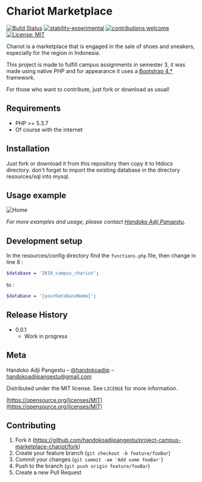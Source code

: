 # Chariot Marketplace

[![Build Status](https://travis-ci.org/dwyl/esta.svg?branch=master)](https://github.com/handokoadjipangestu/project-campus-marketplace-chariot)
[![stability-experimental](https://img.shields.io/badge/stability-experimental-orange.svg)](https://github.com/handokoadjipangestu/project-campus-marketplace-chariot)
[![contributions welcome](https://img.shields.io/badge/contributions-welcome-brightgreen.svg?style=flat)](https://github.com/handokoadjipangestu/project-campus-marketplace-chariot/fork)
[![License: MIT](https://img.shields.io/badge/License-MIT-yellow.svg)](https://opensource.org/licenses/MIT)

Chariot is a marketplace that is engaged in the sale of shoes and sneakers, especially for the region in Indonesia.

This project is made to fulfill campus assignments in semester 3, it was made using native PHP and for appearance it uses a [Bootstrap 4.\*](https://getbootstrap.com/docs/4.0/getting-started/introduction/) framework.

For those who want to contribute, just fork or download as usual!

## Requirements

- PHP >= 5.3.7
- Of course with the internet

## Installation

Just fork or download it from this repository then copy it to htdocs directory. don't forget to import the existing database in the directory resources/sql into mysql.

## Usage example

![Home](http://bebaskripsi.000webhostapp.com/project-campus-marketplace-chariot/home.png)

_For more examples and usage, please contact [Handoko Adji Pangestu](https://www.instagram.com/handokoadjip/)._

## Development setup

In the resources/config directory find the `functions.php` file, then change in line 8 :

```sh
$database = '2019_campus_chariot';
```

to :

```sh
$database = '{yourDatabaseName}';
```

## Release History

- 0.0.1
  - Work in progress

## Meta

Handoko Adji Pangestu – [@handokoadjip](https://www.instagram.com/handokoadjip/) – handokoadjipangestu@gmail.com

Distributed under the MIT license. See `LICENSE` for more information.

[https://opensource.org/licenses/MIT](https://opensource.org/licenses/MIT)

## Contributing

1. Fork it (<https://github.com/handokoadjipangestu/project-campus-marketplace-chariot/fork>)
2. Create your feature branch (`git checkout -b feature/fooBar`)
3. Commit your changes (`git commit -am 'Add some fooBar'`)
4. Push to the branch (`git push origin feature/fooBar`)
5. Create a new Pull Request
